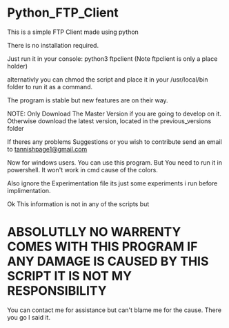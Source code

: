 # Python_FTP_Client

 This is a simple FTP Client made using python

 There is no installation required.

 Just run it in your console: python3 ftpclient (Note ftpclient is only a place holder)

 alternativly you can chmod the script and place it in your /usr/local/bin folder to run it as a command.

 The program is stable but new features are on their way. 

 NOTE: Only Download The Master Version if you are going to develop on it. Otherwise download the latest version, located in the previous_versions folder

 If theres any problems Suggestions or you wish to contribute send an email to tannishpage1@gmail.com

 Now for windows users. You can use this program. But You need to run it in powershell. It won't work in cmd cause of the colors.
 
 Also ignore the Experimentation file its just some experiments i run before implimentation.

 Ok This information is not in any of the scripts but 
# ABSOLUTLLY NO WARRENTY COMES WITH THIS PROGRAM IF ANY DAMAGE IS CAUSED BY THIS SCRIPT IT IS NOT MY RESPONSIBILITY
 You can contact me for assistance but can't blame me for the cause. There you go I said it.
